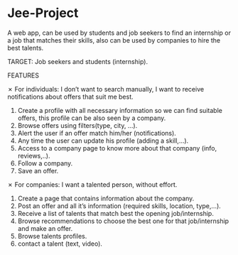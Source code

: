 # Jee-Project
A web app, can be used by students and job seekers to find an internship or a job that matches their skills, also can be used by companies to hire the best talents. 

TARGET: Job seekers and students (internship).

FEATURES

✗ For individuals: I don’t want to search manually, I want to receive notifications about offers that suit me best.
  1. Create a profile with all necessary information so we can find suitable offers, this profile can be also seen by a company.
  2. Browse offers using filters(type, city, ...).
  3. Alert the user if an offer match him/her (notifications).
  4. Any time the user can update his profile (adding a skill,...).
  5. Access to a company page to know more about that company (info, reviews,..).
  6. Follow a company.
  7. Save an offer.

✗ For companies: I want a talented person, without effort.
  1. Create a page that contains information about the company.
  2. Post an offer and all it’s information (required skills, location, type,...).
  3. Receive a list of talents that match best the opening job/internship.
  4. Browse recommendations to choose the best one for that job/internship and make an offer.
  5. Browse talents profiles.
  6. contact a talent (text, video).
